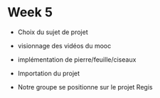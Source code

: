 # Week 5

 - Choix du sujet de projet
 - visionnage des vidéos du mooc
 - implémentation de pierre/feuille/ciseaux
 - Importation du projet

 - Notre groupe se positionne sur le projet Regis
